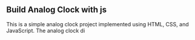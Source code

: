 ## Build Analog Clock with js

This is a simple analog clock project implemented using HTML, CSS, and JavaScript. The analog clock di
